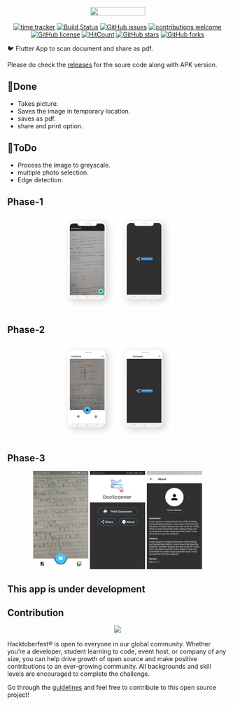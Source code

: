 <p align="center"><img width="50%" height="50%" src="images/logo.png"></p>

<div align="center">
  
[![time tracker](https://wakatime.com/badge/github/Aman-zishan/DocScanner.svg)](https://wakatime.com/badge/github/Aman-zishan/DocScanner)
[![Build Status](https://travis-ci.com/Aman-zishan/DocScanner.svg?branch=master)](https://travis-ci.com/Aman-zishan/DocScanner)
[![GitHub issues](https://img.shields.io/github/issues/Aman-zishan/DocScanner.svg)](https://GitHub.com/Aman-zishan/DocScanner/issues/)
[![contributions welcome](https://img.shields.io/badge/contributions-welcome-brightgreen.svg?style=flat)](https://github.com/Aman-zishan/DocScanner/issues)
[![GitHub license](https://img.shields.io/github/license/Aman-zishan/DocScanner.svg)](https://github.com/Aman-zishan/DocScanner/blob/master/LICENSE)
[![HitCount](http://hits.dwyl.com/Aman-zishan/DocScanner.svg?style=flat)](http://hits.dwyl.com/Aman-zishan/DocScanner)
[![GitHub stars](https://img.shields.io/github/stars/Aman-zishan/DocScanner)](https://github.com/Aman-zishan/DocScanner/stargazers)
[![GitHub forks](https://img.shields.io/github/forks/Aman-zishan/DocScanner)](https://github.com/Aman-zishan/DocScanner/network/members)

</div>


:bird: Flutter App to scan document and share as pdf.

Please do check the [releases](https://github.com/Aman-zishan/DocScanner/releases) for the soure code along with APK version.



## :dart:Done

* Takes picture.
* Saves the image in temporary location.
* saves as pdf.
* share and print option.


## :dart:ToDo
                                       
* Process the image to greyscale.
* multiple photo selection.
* Edge detection.

## Phase-1

<p align="center"><img width="25%" height="25%" src="demo/1.png">         <img width="25%" height="25%" src="demo/2.png" ></p>
  
  
## Phase-2

<p align="center"><img width="25%" height="25%" src="demo/3.png">         <img width="25%" height="25%" src="demo/4.png" ></p>


## Phase-3

<p align="center"><img width="25%" height="25%" src="demo/screen1.jpg">         <img width="25%" height="25%" src="demo/screen2.jpg" >         <img width="25%" height="25%" src="demo/screen3.jpg" ></p>




## This app is under development

## Contribution

<p align="center"><img src="https://hacktoberfestswaglist.com/img/Hacktoberfest_20.jpg" width="10%"></p>

Hacktoberfest® is open to everyone in our global community. Whether you’re a developer, student learning to code, event host, or company of any size, you can help drive growth of open source and make positive contributions to an ever-growing community. All backgrounds and skill levels are encouraged to complete the challenge.

Go through the [guidelines](https://github.com/Aman-zishan/DocScanner/blob/master/CONTRIBUTING.md) and feel free to contribute to this open source project!


